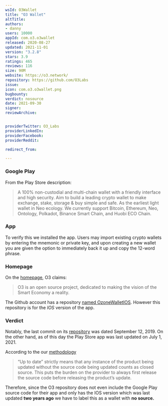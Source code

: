 ```yaml
---
wsId: O3Wallet
title: "O3 Wallet"
altTitle: 
authors:
- danny
users: 10000
appId: com.o3.o3wallet
released: 2020-08-27
updated: 2021-11-01
version: "3.2.8"
stars: 3.9
ratings: 465
reviews: 116
size: 90M
website: https://o3.network/
repository: https://github.com/O3Labs
issue: 
icon: com.o3.o3wallet.png
bugbounty: 
verdict: nosource
date: 2021-09-30
signer: 
reviewArchive:


providerTwitter: O3_Labs
providerLinkedIn: 
providerFacebook: 
providerReddit: 

redirect_from:

---
```



### Google Play
From the Play Store description:

> A 100% non-custodial and multi-chain wallet with a friendly interface and high security. Aim to build a leading crypto wallet to make exchange, stake, storage & buy simple and safe. As the earliest light wallet in Neo ecology. We currently support Bitcoin, Ethereum, Neo, Ontology, Polkadot, Binance Smart Chain, and Huobi ECO Chain.

### App
To verify this we installed the app. Users may import existing crypto wallets by entering the mnemonic or private key, and upon creating a new wallet you are given the option to immediately back it up and copy the 12-word phrase.

### Homepage
On the [homepage](https://o3.network/), O3 claims:

> O3 is an open source project, dedicated to making the vision of the Smart Economy a reality.

 The Github account has a repository [named OzoneWalletIOS](https://github.com/O3Labs/OzoneWalletIOS). However this repository is for the _IOS_ version of the app.
 
### Verdict
Notably, the last commit on its [repository](https://github.com/O3Labs/OzoneWalletIOS) was dated September 12, 2019. On the other hand, as of this day the Play Store app was last updated on July 1, 2021.

According to the our [methodology](/methodology/#nosource)

> “Up to date” strictly means that any instance of the product being updated without the source code being updated counts as closed source. This puts the burden on the provider to always first release the source code before releasing the product’s update. 

Therefore, since the O3 repository does not even include the Google Play source code for their app and only has the IOS version which was last updated __two years ago__ we have to label this as a wallet with **no source.**
